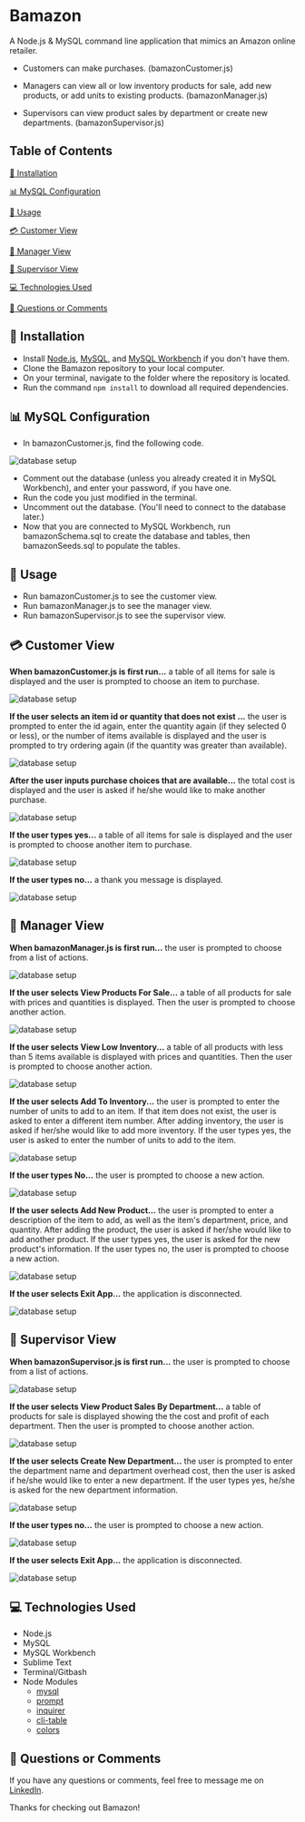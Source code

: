 
# Bamazon

A Node.js & MySQL command line application that mimics an Amazon online retailer.

 - Customers can make purchases. (bamazonCustomer.js)

 - Managers can view all or low inventory products for sale, add new products, or add units to existing products. (bamazonManager.js)

 - Supervisors can view product sales by department or create new departments. (bamazonSupervisor.js)

## Table of Contents

[:dvd:  Installation](#installation)

[:bar_chart:  MySQL Configuration](#mysql-configuration)

[:crystal_ball:  Usage](#usage)

[:credit_card:  Customer View](#customer-view)

[:ledger:  Manager View](#manager-view)

[:briefcase:  Supervisor View](#supervisor-view)

[:computer:  Technologies Used](#technologies-used)

[:email:  Questions or Comments](#questions-or-comments)


## :dvd: Installation <a name="installation"></a>

* Install [Node.js](https://nodejs.org/en/download/), [MySQL](https://www.mysql.com/downloads/), and [MySQL Workbench](https://dev.mysql.com/downloads/workbench/) if you don't have them.
* Clone the Bamazon repository to your local computer.
* On your terminal, navigate to the folder where the repository is located.
* Run the command `npm install` to download all required dependencies.

## :bar_chart: MySQL Configuration <a name="mysql-configuration"></a>

* In bamazonCustomer.js, find the following code. 

![database setup](/screenshots/Database_Connection.png)

* Comment out the database (unless you already created it in MySQL Workbench), and enter your password, if you have one.
* Run the code you just modified in the terminal. 
* Uncomment out the database. (You'll need to connect to the database later.)
* Now that you are connected to MySQL Workbench, run bamazonSchema.sql to create the database and tables, then bamazonSeeds.sql to populate the tables.

## :crystal_ball: Usage <a name="usage"></a>

* Run bamazonCustomer.js to see the customer view.
* Run bamazonManager.js to see the manager view.
* Run bamazonSupervisor.js to see the supervisor view.


## :credit_card: Customer View <a name="customer-view"></a>


**When bamazonCustomer.js is first run...**
a table of all items for sale is displayed and the user is prompted to choose an item to purchase.

![database setup](/screenshots/Welcome_to_Bamazon.png)


**If the user selects an item id or quantity that does not exist ...**
the user is prompted to enter the id again, enter the quantity again (if they selected 0 or less), or the number of items available is displayed and the user is prompted to try ordering again (if the quantity was greater than available).

![database setup](/screenshots/Too_Much_Too_Little.png)


**After the user inputs purchase choices that are available...**
the total cost is displayed and the user is asked if he/she would like to make another purchase.

![database setup](/screenshots/Purchase_Item.png)


**If the user types yes...**
a table of all items for sale is displayed and the user is prompted to choose another item to purchase.

![database setup](/screenshots/Return_To_Items.png)


**If the user types no...**
a thank you message is displayed.

![database setup](/screenshots/Complete_Order.png)


## :ledger: Manager View <a name="manager-view"></a>


**When bamazonManager.js is first run...**
the user is prompted to choose from a list of actions.

![database setup](/screenshots/Manager_Welcome.png)

 
**If the user selects View Products For Sale...**
a table of all products for sale with prices and quantities is displayed. Then the user is prompted to choose another action.

![database setup](/screenshots/View_Products_For_Sale.png) 


**If the user selects View Low Inventory...**
a table of all products with less than 5 items available is displayed with prices and quantities. Then the user is prompted to choose another action.

![database setup](/screenshots/View_Low_Inventory.png)


**If the user selects Add To Inventory...**
the user is prompted to enter the number of units to add to an item. If that item does not exist, the user is asked to enter a different item number. After adding inventory, the user is asked if her/she would like to add more inventory. If the user types yes, the user is asked to enter the number of units to add to the item. 

![database setup](/screenshots/Add_To_Inventory.png)


**If the user types No...**
the user is prompted to choose a new action. 

![database setup](/screenshots/Do_Not_Add_Units.png)


**If the user selects Add New Product...**
the user is prompted to enter a description of the item to add, as well as the item's department, price, and quantity. After adding the product, the user is asked if her/she would like to add another product. If the user types yes, the user is asked for the new product's information. If the user types no, the user is prompted to choose a new action.  

![database setup](/screenshots/Add_New_Product.png)


**If the user selects Exit App...**
the application is disconnected.

![database setup](/screenshots/Exit_App.png)


## :briefcase: Supervisor View <a name="supervisor-view"></a>

**When bamazonSupervisor.js is first run...**
the user is prompted to choose from a list of actions.

![database setup](/screenshots/Supervisor_Welcome.png)


**If the user selects View Product Sales By Department...** 
a table of products for sale is displayed showing the the cost and profit of each department. Then the user is prompted to choose another action. 

![database setup](/screenshots/View_Product_Sales.png)


**If the user selects Create New Department...** 
the user is prompted to enter the department name and department overhead cost, then the user is asked if he/she would like to enter a new department. If the user types yes, he/she is asked for the new department information. 

![database setup](/screenshots/Create_New_Dept.png)


**If the user types no...**
the user is prompted to choose a new action. 

![database setup](/screenshots/No_New_Dept.png)


**If the user selects Exit App...**
the application is disconnected.

![database setup](/screenshots/Exit_App2.png)


## :computer: Technologies Used <a name="technologies-used"></a>

* Node.js
* MySQL
* MySQL Workbench
* Sublime Text
* Terminal/Gitbash
* Node Modules
	* [mysql](https://www.npmjs.com/package/mysql) 
	* [prompt](https://www.npmjs.com/package/prompt)
	* [inquirer](https://www.npmjs.com/package/inquirer) 
	* [cli-table](https://www.npmjs.com/package/cli-table) 
	* [colors](https://www.npmjs.com/package/colors) 

## :email: Questions or Comments <a name="questions-or-comments"></a>

If you have any questions or comments, feel free to message me on [LinkedIn](https://www.linkedin.com/in/maria-wong-116119113/).

Thanks for checking out Bamazon!
